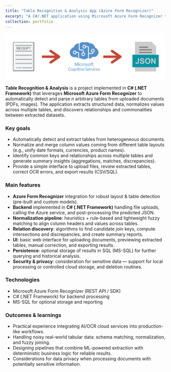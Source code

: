 ```yaml
---
title: "Table Recognition & Analysis App (Azure Form Recognizer)"
excerpt: "A C#/.NET application using Microsoft Azure Form Recognizer to extract, normalize and analyze tables from arbitrary documents for value extraction and relation discovery."
collection: portfolio
---
```


![Table Recognition](/images/tablerecognizer.png)

**Table Recognition & Analysis** is a project implemented in **C# (.NET Framework)** that leverages **Microsoft Azure Form Recognizer** to automatically detect and parse *n* arbitrary tables from uploaded documents (PDFs, images). The application extracts structured data, normalizes values across multiple tables, and discovers relationships and commonalities between extracted datasets.

### Key goals
- Automatically detect and extract tables from heterogeneous documents.  
- Normalize and merge column values coming from different table layouts (e.g., unify date formats, currencies, product names).  
- Identify common keys and relationships across multiple tables and generate summary insights (aggregations, matches, discrepancies).  
- Provide a simple interface to upload files, review extracted tables, correct OCR errors, and export results (CSV/SQL).

### Main features
- **Azure Form Recognizer** integration for robust layout & table detection (pre-built and custom models).  
- **Backend** implemented in **C# (.NET Framework)** handling file uploads, calling the Azure service, and post-processing the predicted JSON.  
- **Normalization pipeline**: heuristics + rule-based and lightweight fuzzy matching to align column headers and values across tables.  
- **Relation discovery**: algorithms to find candidate join keys, compute intersections and discrepancies, and create summary reports.  
- **UI**: basic web interface for uploading documents, previewing extracted tables, manual correction, and exporting results.  
- **Persistence**: optional storage of results in SQL (MS-SQL) for further querying and historical analysis.  
- **Security & privacy**: consideration for sensitive data — support for local processing or controlled cloud storage, and deletion routines.

### Technologies
- Microsoft Azure Form Recognizer (REST API / SDK)  
- C# (.NET Framework) for backend processing  
- MS-SQL for optional storage and reporting  

### Outcomes & learnings
- Practical experience integrating AI/OCR cloud services into production-like workflows.  
- Handling noisy real-world tabular data: schema matching, normalization, and fuzzy joining.  
- Designing pipelines that combine ML-powered extraction with deterministic business logic for reliable results.  
- Considerations for data privacy when processing documents with potentially sensitive information.


